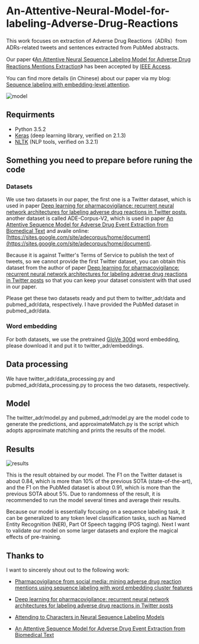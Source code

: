 # An-Attentive-Neural-Model-for-labeling-Adverse-Drug-Reactions

This work focuses on extraction of Adverse Drug Reactions（ADRs）from ADRs-related tweets and sentences extracted from PubMed abstracts.

Our paper 《[An Attentive Neural Sequence Labeling Model for Adverse Drug Reactions Mentions Extraction](https://ieeexplore.ieee.org/document/8540859)》 has been accepted by [IEEE Access](https://ieeexplore.ieee.org/xpl/RecentIssue.jsp?reload=true&punumber=6287639).

You can find more details (in Chinese) about our paper via my blog: [Sequence labeling with embedding-level attention](https://deep1994.github.io/2018/11/18/Sequence-labeling-with-embedding-level-attention/).

![model](https://github.com/Deep1994/An-Attentive-Neural-Model-for-labeling-Adverse-Drug-Reactions/raw/master/img/model.png)

## Requirments

+ Python 3.5.2
+ [Keras](http://keras-cn.readthedocs.io/en/latest/) (deep learning library, verified on 2.1.3)
+ [NLTK](http://www.nltk.org/) (NLP tools, verified on 3.2.1)

## Something you need to prepare before runing the code

### Datasets

We use two datasets in our paper, the first one is a Twitter dataset, which is used in paper [Deep learning for pharmacovigilance: recurrent neural network architectures for labeling adverse drug reactions in Twitter posts](https://academic.oup.com/jamia/article/24/4/813/3041102), another dataset is called ADE-Corpus-V2, which is used in paper [An Attentive Sequence Model for Adverse Drug Event Extraction from Biomedical Text](https://arxiv.org/abs/1801.00625) and availe online: [https://sites.google.com/site/adecorpus/home/document](https://sites.google.com/site/adecorpus/home/document).

Because it is against Twitter's Terms of Service to publish the text of tweets, so we cannot provide the first Twitter dataset, you can obtain this dataset from the author of paper [Deep learning for pharmacovigilance: recurrent neural network architectures for labeling adverse drug reactions in Twitter posts](https://academic.oup.com/jamia/article/24/4/813/3041102) so that you can keep your dataset consistent with that used in our paper.

Please get these two datasets ready and put them to twitter_adr/data and pubmed_adr/data, respectively. I have provided the PubMed dataset in pubmed_adr/data.

### Word embedding

For both datasets, we use the pretrained [GloVe 300d](http://nlp.stanford.edu/data/glove.840B.300d.zip) word embedding, please download it and put it to twitter_adr/embeddings.

## Data processing

We have twitter_adr/data_processing.py and pubmed_adr/data_processing.py to process the two datasets, respectively.

## Model

The twitter_adr/model.py and pubmed_adr/model.py are the model code to generate the predictions, and approximateMatch.py is the script which adopts approximate matching and prints the results of the model.

## Results

![results](https://github.com/Deep1994/An-Attentive-Neural-Model-for-labeling-Adverse-Drug-Reactions/raw/master/results/results.jpg)

This is the result obtained by our model. The F1 on the Twitter dataset is about 0.84, which is more than 10% of the previous SOTA (state-of-the-art), and the F1 on the PubMed dataset is about 0.91, which is more than the previous SOTA about 5%. Due to randomness of the result, it is recommended to run the model several times and average their results.

Because our model is essentially focusing on a sequence labeling task, it can be generalized to any token level classification tasks, such as Named Entity Recognition (NER), Part Of Speech tagging (POS taging). Next I want to validate our model on some larger datasets and explore the magical effects of pre-training.

## Thanks to

I want to sincerely shout out to the following work:

+ [Pharmacovigilance from social media: mining adverse drug reaction mentions using sequence labeling with word embedding cluster features ](https://academic.oup.com/jamia/article/22/3/671/776531)

+ [Deep learning for pharmacovigilance: recurrent neural network architectures for labeling adverse drug reactions in Twitter posts](https://academic.oup.com/jamia/article/24/4/813/3041102)

+ [Attending to Characters in Neural Sequence Labeling Models](https://arxiv.org/abs/1611.04361)

+ [An Attentive Sequence Model for Adverse Drug Event Extraction from Biomedical Text](https://arxiv.org/abs/1801.00625)
